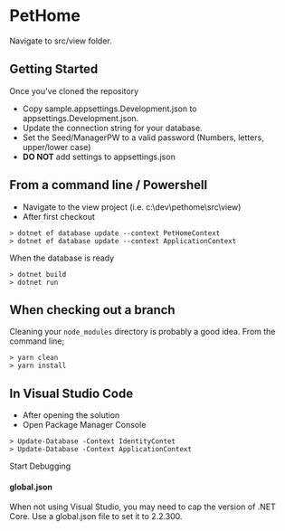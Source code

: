 # PetHome

Navigate to src/view folder. 

## Getting Started

Once you've cloned the repository

- Copy sample.appsettings.Development.json to appsettings.Development.json.
- Update the connection string for your database.
- Set the Seed/ManagerPW to a valid password (Numbers, letters, upper/lower case)
- **DO NOT** add settings to appsettings.json

## From a command line / Powershell

- Navigate to the view project (i.e. c:\dev\pethome\src\view)
- After first checkout
```
> dotnet ef database update --context PetHomeContext
> dotnet ef database update --context ApplicationContext
```

When the database is ready

```
> dotnet build
> dotnet run
```

## When checking out a branch

Cleaning your `node_modules` directory is probably a good idea. From the command line;

```
> yarn clean
> yarn install
```

  
## In Visual Studio Code 

- After opening the solution
- Open Package Manager Console

```
> Update-Database -Context IdentityContet
> Update-Database -Context ApplicationContext
```

  Start Debugging

#### global.json

When not using Visual Studio, you may need to cap the version of .NET Core. Use a global.json file to set it to 2.2.300.